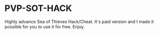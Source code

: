 # PVP-SOT-HACK
Highly advance Sea of Thieves Hack/Cheat. It's paid version and I made it possible for you to use it for free. Enjoy.
